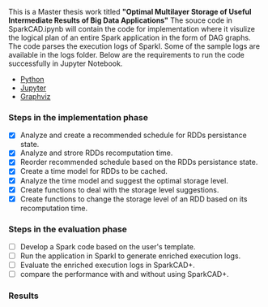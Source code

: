 This is a Master thesis work titled **"Optimal Multilayer Storage of Useful Intermediate Results of Big Data Applications"**
The souce code in SparkCAD.ipynb will contain the code for implementation where it visulize the logical plan of an entire Spark application in the form of DAG graphs. The code parses the execution logs of SparkI. Some of the sample logs are available in the logs folder. Below are the requirements to run the code successfully in Jupyter Notebook.

 * [Python](https://www.python.org/downloads/)
 * [Jupyter](https://jupyter.org/)
 * [Graphviz](https://graphviz.readthedocs.io/en/stable/manual.html)

### Steps in the implementation phase ###
- [x] Analyze and create a recommended schedule for RDDs persistance state.
- [x] Analyze and strore RDDs recomputation time. 
- [x] Reorder recommended schedule based on the RDDs persistance state.
- [x] Create a time model for RDDs to be cached.
- [x] Analyze the time model and suggest the optimal storage level.
- [x] Create functions to deal with the storage level suggestions.
- [x] Create functions to change the storage level of an RDD based on its recomputation time.

### Steps in the evaluation phase ###
- [ ] Develop a Spark code based on the user's template.
- [ ] Run the application in SparkI to generate enriched execution logs.
- [ ] Evaluate the enriched execution logs in SparkCAD+.
- [ ] compare the performance with and without using SparkCAD+.

### Results ###
